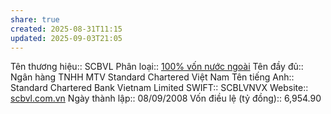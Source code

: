 ```yaml
---
share: true
created: 2025-08-31T11:15
updated: 2025-09-03T21:05
---
```

Tên thương hiệu:: SCBVL
Phân loại:: [100% vốn nước ngoài](100%25%20v%E1%BB%91n%20n%C6%B0%E1%BB%9Bc%20ngo%C3%A0i.md)
Tên đầy đủ:: Ngân hàng TNHH MTV Standard Chartered Việt Nam
Tên tiếng Anh:: Standard Chartered Bank Vietnam Limited
SWIFT:: SCBLVNVX
Website:: [scbvl.com.vn](scbvl.com.vn)
Ngày thành lập:: 08/09/2008
Vốn điều lệ (tỷ đồng):: 6,954.90
